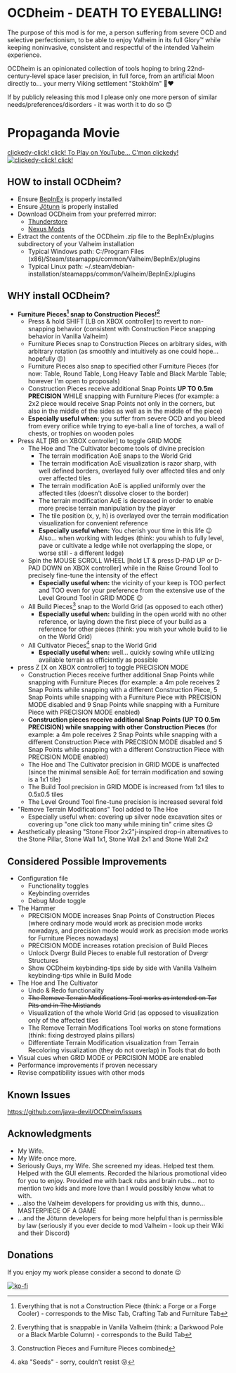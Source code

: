 # OCDheim - DEATH TO EYEBALLING!
The purpose of this mod is for me, a person suffering from severe OCD and selective perfectionism, to be able to enjoy Valheim in its full Glory™ while keeping noninvasive, consistent and respectful of the intended Valheim experience.  

OCDheim is an opinionated collection of tools hoping to bring 22nd-century-level space laser precision, in full force, from an artificial Moon directly to... your merry Viking settlement "Stokhölm" 🍻❤️

If by publicly releasing this mod I please only one more person of similar needs/preferences/disorders - it was worth it to do so 😊

# Propaganda Movie
[clickedy-click! click! To Play on YouTube... C'mon clickedy!](https://youtu.be/uBOj1TKbugQ)
[![clickedy-click! click!](https://img.youtube.com/vi/uBOj1TKbugQ/maxresdefault.jpg)](https://youtu.be/uBOj1TKbugQ)

## HOW to install OCDheim?
- Ensure [BepInEx](https://valheim.thunderstore.io/package/denikson/BepInExPack_Valheim/) is properly installed
- Ensure [Jötunn](https://valheim.thunderstore.io/package/ValheimModding/Jotunn/) is properly installed
- Download OCDheim from your preferred mirror:
	- [Thunderstore](https://valheim.thunderstore.io/package/javadevils/OCDheim/)
	- [Nexus Mods](https://www.nexusmods.com/valheim/mods/2087)
- Extract the contents of the OCDheim .zip file to the BepInEx/plugins subdirectory of your Valheim installation
	- Typical Windows path: C:/Program Files (x86)/Steam/steamapps/common/Valheim/BepInEx/plugins
	- Typical Linux path: ~/.steam/debian-installation/steamapps/common/Valheim/BepInEx/plugins

## WHY install OCDheim?
- **Furniture Pieces[^1] snap to Construction Pieces![^2]**
	- Press & hold SHIFT [LB on XBOX controller] to revert to non-snapping behavior (consistent with Construction Piece snapping behavior in Vanilla Valheim)
	- Furniture Pieces snap to Construction Pieces on arbitrary sides, with arbitrary rotation (as smoothly and intuitively as one could hope... hopefully 😉)
	- Furniture Pieces also snap to specified other Furniture Pieces (for now: Table, Round Table, Long Heavy Table and Black Marble Table; however I'm open to proposals)
	- Construction Pieces receive additional Snap Points **UP TO 0.5m PRECISION** WHILE snapping with Furniture Pieces (for example: a 2x2 piece would receive Snap Points not only in the corners, but also in the middle of the sides as well as in the middle of the piece)
	- **Especially useful when:** you suffer from severe OCD and you bleed from every orifice while trying to eye-ball a line of torches, a wall of chests, or trophies on wooden poles
- Press ALT [RB on XBOX controller] to toggle GRID MODE
	- The Hoe and The Cultivator become tools of divine precision
		- The terrain modification AoE snaps to the World Grid
		- The terrain modification AoE visualization is razor sharp, with well defined borders, overlayed fully over affected tiles and only over affected tiles
		- The terrain modification AoE is applied uniformly over the affected tiles (doesn't dissolve closer to the border)
		- The terrain modification AoE is decreased in order to enable more precise terrain manipulation by the player
		- The tile position (x, y, h) is overlayed over the terrain modification visualization for convenient reference
		- **Especially useful when:** You cherish your time in this life 😉 Also... when working with ledges (think: you whish to fully level, pave or cultivate a ledge while not overlapping the slope, or worse still - a different ledge)
	- Spin the MOUSE SCROLL WHEEL [hold LT & press D-PAD UP or D-PAD DOWN on XBOX controller] while in the Raise Ground Tool to precisely fine-tune the intensity of the effect
		- **Especially useful when:** the vicinity of your keep is TOO perfect and TOO even for your preference from the extensive use of the Level Ground Tool in GRID MODE 😉
	- All Build Pieces[^3] snap to the World Grid (as opposed to each other)
		- **Especially useful when:** building in the open world with no other reference, or laying down the first piece of your build as a reference for other pieces (think: you wish your whole build to lie on the World Grid)
	- All Cultivator Pieces[^4] snap to the World Grid
		- **Especially useful when:** well... quickly sowing while utilizing available terrain as efficiently as possible
- press Z [X on XBOX controller] to toggle PRECISION MODE
	- Construction Pieces receive further additional Snap Points while snapping with Furniture Pieces (for example: a 4m pole receives 2 Snap Points while snapping with a different Construction Piece, 5 Snap Points while snapping with a Furniture Piece with PRECISION MODE disabled and 9 Snap Points while snapping with a Furniture Piece with PRECISION MODE enabled)
	- **Construction pieces receive additional Snap Points (UP TO 0.5m PRECISION) while snapping with other Construction Pieces** (for example: a 4m pole receives 2 Snap Points while snapping with a different Construction Piece with PRECISION MODE disabled and 5 Snap Points while snapping with a different Construction Piece with PRECISION MODE enabled)
	- The Hoe and The Cultivator precision in GRID MODE is unaffected (since the minimal sensible AoE for terrain modification and sowing is a 1x1 tile)
	- The Build Tool precision in GRID MODE is increased from 1x1 tiles to 0.5x0.5 tiles
	- The Level Ground Tool fine-tune precision is increased several fold
- "Remove Terrain Modifications" Tool added to The Hoe
	- Especially useful when: covering up silver node excavation sites or covering up "one click too many while mining tin" crime sites 😉
- Aesthetically pleasing "Stone Floor 2x2"j-inspired drop-in alternatives to the Stone Pillar, Stone Wall 1x1, Stone Wall 2x1 and Stone Wall 2x2

## Considered Possible Improvements
- Configuration file
	- Functionality toggles
	- Keybinding overrides
	- Debug Mode toggle
- The Hammer
	- PRECISION MODE increases Snap Points of Construction Pieces (where ordinary mode would work as precision mode works nowadays, and precision mode would work as precision mode works for Furniture Pieces nowadays)
	- PRECISION MODE increases rotation precision of Build Pieces
	- Unlock Dvergr Build Pieces to enable full restoration of Dvergr Structures
	- Show OCDheim keybinding-tips side by side with Vanilla Valheim keybinding-tips while in Build Mode
- The Hoe and The Cultivator
	- Undo & Redo functionality
	- ~~The Remove Terrain Modifications Tool works as intended on Tar Pits and in The Mistlands~~
	- Visualization of the whole World Grid (as opposed to visualization only of the affected tiles
	- The Remove Terrain Modifications Tool works on stone formations (think: fixing destroyed plains pillars)
	- Differentiate Terrain Modification visualization from Terrain Recoloring visualization (they do not overlap) in Tools that do both
- Visual cues when GRID MODE or PERCISION MODE are enabled
- Performance improvements if proven necessary
- Revise compatibility issues with other mods

## Known Issues
https://github.com/java-devil/OCDheim/issues

## Acknowledgments
- My Wife.
- My Wife once more.
- Seriously Guys, my Wife. She screened my ideas. Helped test them. Helped with the GUI elements. Recorded the hilarious promotional video for you to enjoy. Provided me with back rubs and brain rubs... not to mention two kids and more love than I would possibly know what to with.
- ...also the Valheim developers for providing us with this, dunno... MASTERPIECE OF A GAME
- ...and the Jötunn developers for being more helpful than is permissible by law (seriously if you ever decide to mod Valheim - look up their Wiki and their Discord)

## Donations
If you enjoy my work please consider a second to donate 😉

[![ko-fi](https://ko-fi.com/img/githubbutton_sm.svg)](https://ko-fi.com/Z8Z3GZVCJ)

[^1]: Everything that is not a Construction Piece (think: a Forge or a Forge Cooler) - corresponds to the Misc Tab, Crafting Tab and Furniture Tab
[^2]: Everything that is snappable in Vanilla Valheim (think: a Darkwood Pole or a Black Marble Column) - corresponds to the Build Tab
[^3]: Construction Pieces and Furniture Pieces combined
[^4]: aka "Seeds" - sorry, couldn't resist 😛
